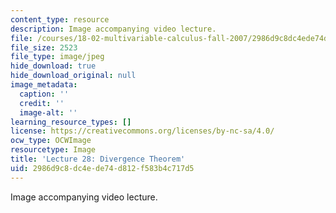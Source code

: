 ```yaml
---
content_type: resource
description: Image accompanying video lecture.
file: /courses/18-02-multivariable-calculus-fall-2007/2986d9c8dc4ede74d812f583b4c717d5_28.jpg
file_size: 2523
file_type: image/jpeg
hide_download: true
hide_download_original: null
image_metadata:
  caption: ''
  credit: ''
  image-alt: ''
learning_resource_types: []
license: https://creativecommons.org/licenses/by-nc-sa/4.0/
ocw_type: OCWImage
resourcetype: Image
title: 'Lecture 28: Divergence Theorem'
uid: 2986d9c8-dc4e-de74-d812-f583b4c717d5
---
```

Image accompanying video lecture.